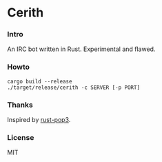 # Cerith

### Intro

An IRC bot written in Rust. Experimental and flawed.

### Howto

```
cargo build --release
./target/release/cerith -c SERVER [-p PORT]
```

### Thanks

Inspired by [rust-pop3](https://github.com/mattnenterprise/rust-pop3/).

### License

MIT
